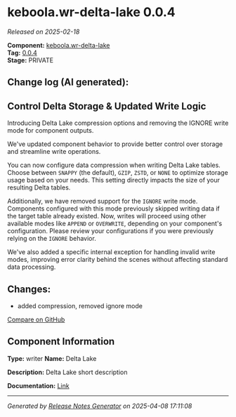 #  keboola.wr-delta-lake 0.0.4

_Released on 2025-02-18_

**Component:** [keboola.wr-delta-lake](https://github.com/keboola/component-delta-lake)  
**Tag:** [0.0.4](https://github.com/keboola/component-delta-lake/releases/tag/0.0.4)  
**Stage:** PRIVATE


## Change log (AI generated):
## Control Delta Storage & Updated Write Logic
Introducing Delta Lake compression options and removing the IGNORE write mode for component outputs.

We've updated component behavior to provide better control over storage and streamline write operations.

You can now configure data compression when writing Delta Lake tables. Choose between `SNAPPY` (the default), `GZIP`, `ZSTD`, or `NONE` to optimize storage usage based on your needs. This setting directly impacts the size of your resulting Delta tables.

Additionally, we have removed support for the `IGNORE` write mode. Components configured with this mode previously skipped writing data if the target table already existed. Now, writes will proceed using other available modes like `APPEND` or `OVERWRITE`, depending on your component's configuration. Please review your configurations if you were previously relying on the `IGNORE` behavior.

We've also added a specific internal exception for handling invalid write modes, improving error clarity behind the scenes without affecting standard data processing.



## Changes:



- added compression, removed ignore mode 



[Compare on GitHub](https://github.com/keboola/component-delta-lake/compare/0.0.3...0.0.4)



## Component Information
**Type:** writer
**Name:** Delta Lake

**Description:** Delta Lake short description


**Documentation:** [Link](https://github.com/keboola/component-delta-lake.git/blob/master/README.md)



---
_Generated by [Release Notes Generator](https://github.com/keboola/release-notes-generator)
on 2025-04-08 17:11:08_